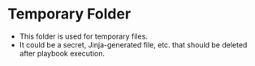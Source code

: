 # Temporary Folder

- This folder is used for temporary files. 
- It could be a secret, Jinja-generated file, etc. that should be deleted after playbook execution.
